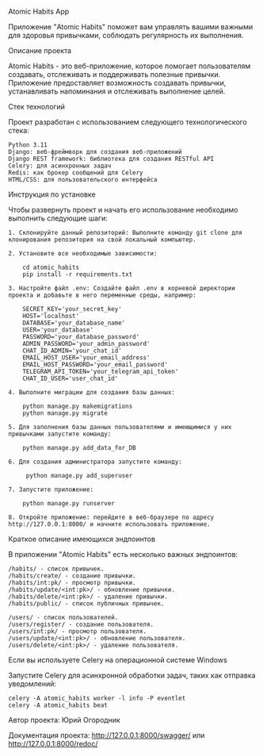 Atomic Habits App

Приложение "Atomic Habits" поможет вам управлять вашими важными для здоровья привычками, соблюдать регулярность их выполнения.

Описание проекта

Atomic Habits - это веб-приложение, которое помогает пользователям создавать, отслеживать и поддерживать полезные привычки. Приложение предоставляет возможность создавать привычки, устанавливать напоминания и отслеживать выполнение целей.

Стек технологий

Проект разработан с использованием следующего технологического стека:

    Python 3.11
    Django: веб-фреймворк для создания веб-приложений
    Django REST framework: библиотека для создания RESTful API
    Celery: для асинхронных задач
    Redis: как брокер сообщений для Celery
    HTML/CSS: для пользовательского интерфейса

Инструкция по установке

Чтобы развернуть проект и начать его использование необходимо выполнить следующие шаги:

    1. Склонируйте данный репозиторий: Выполните команду git clone для клонирования репозитория на свой локальный компьютер.
    
    2. Установите все необходимые зависимости:
        
        cd atomic_habits
        pip install -r requirements.txt

    3. Настройте файл .env: Создайте файл .env в корневой директории проекта и добавьте в него переменные среды, например:

        SECRET_KEY='your_secret_key'
        HOST='localhost'
        DATABASE='your_database_name'
        USER='your_database'
        PASSWORD='your_database_password'
        ADMIN_PASSWORD='your_admin_password'
        CHAT_ID_ADMIN='your_chat_id'
        EMAIL_HOST_USER='your_email_address'
        EMAIL_HOST_PASSWORD='your_email_password'
        TELEGRAM_API_TOKEN='your_telegram_api_token'
        CHAT_ID_USER='user_chat_id'

    4. Выполните миграции для создания базы данных:

        python manage.py makemigrations
        python manage.py migrate
    
    5. Для заполнения базы данных пользователями и имеющимися у них привычками запустите команду:

        python manage.py add_data_for_DB

    6. Для создания администратора запустите команду:

         python manage.py add_superuser

    7. Запустите приложение:

        python manage.py runserver

    8. Откройте приложение: перейдите в веб-браузере по адресу http://127.0.0.1:8000/ и начните использовать приложение.

Краткое описание имеющихся эндпоинтов

В приложении "Atomic Habits" есть несколько важных эндпоинтов:

    /habits/ - список привычек.
    /habits/create/ - создание привычки.
    /habits/int:pk/ - просмотр привычки.
    /habits/update/<int:pk>/ - обновление привычки.
    /habits/delete/<int:pk>/ - удаление привычки.
    /habits/public/ - список публичных привычек.

    /users/ - список пользователей.
    /users/register/ - создание пользователя.
    /users/int:pk/ - просмотр пользователя.
    /users/update/<int:pk>/ - обновление пользователя.
    /users/delete/<int:pk>/ - удаление пользователя.


Если вы используете Celery на операционной системе Windows

Запустите Celery для асинхронной обработки задач, таких как отправка уведомлений:

    celery -A atomic_habits worker -l info -P eventlet
    celery -A atomic_habits beat

Автор проекта: Юрий Огородник

Документация проекта: http://127.0.0.1:8000/swagger/ или http://127.0.0.1:8000/redoc/